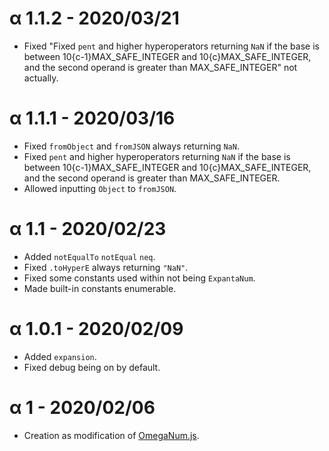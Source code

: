 # α 1.1.2 - 2020/03/21
* Fixed "Fixed `pent` and higher hyperoperators returning `NaN` if the base is between 10{c-1}MAX_SAFE_INTEGER and 10{c}MAX_SAFE_INTEGER, and the second operand is greater than MAX_SAFE_INTEGER" not actually.

# α 1.1.1 - 2020/03/16
* Fixed `fromObject` and `fromJSON` always returning `NaN`.
* Fixed `pent` and higher hyperoperators returning `NaN` if the base is between 10{c-1}MAX_SAFE_INTEGER and 10{c}MAX_SAFE_INTEGER, and the second operand is greater than MAX_SAFE_INTEGER.
* Allowed inputting `Object` to `fromJSON`.

# α 1.1 - 2020/02/23
* Added `notEqualTo` `notEqual` `neq`.
* Fixed `.toHyperE` always returning `"NaN"`.
* Fixed some constants used within not being `ExpantaNum`.
* Made built-in constants enumerable.

# α 1.0.1 - 2020/02/09
* Added `expansion`.
* Fixed debug being on by default.

# α 1 - 2020/02/06
* Creation as modification of [OmegaNum.js](https://github.com/Naruyoko/OmegaNum.js).